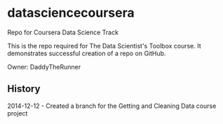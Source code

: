 datasciencecoursera
===================

Repo for Coursera Data Science Track

This is the repo required for The Data Scientist's Toolbox course.  It demonstrates successful creation of a repo
on GitHub.

Owner:  DaddyTheRunner

## History

2014-12-12 - Created a branch for the Getting and Cleaning Data course project
